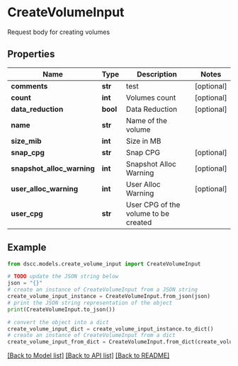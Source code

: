 # CreateVolumeInput

Request body for creating volumes

## Properties

Name | Type | Description | Notes
------------ | ------------- | ------------- | -------------
**comments** | **str** | test | [optional] 
**count** | **int** | Volumes count | [optional] 
**data_reduction** | **bool** | Data Reduction | [optional] 
**name** | **str** | Name of the volume | 
**size_mib** | **int** | Size in MB | 
**snap_cpg** | **str** | Snap CPG | [optional] 
**snapshot_alloc_warning** | **int** | Snapshot Alloc Warning | [optional] 
**user_alloc_warning** | **int** | User Alloc Warning | [optional] 
**user_cpg** | **str** | User CPG of the volume to be created | 

## Example

```python
from dscc.models.create_volume_input import CreateVolumeInput

# TODO update the JSON string below
json = "{}"
# create an instance of CreateVolumeInput from a JSON string
create_volume_input_instance = CreateVolumeInput.from_json(json)
# print the JSON string representation of the object
print(CreateVolumeInput.to_json())

# convert the object into a dict
create_volume_input_dict = create_volume_input_instance.to_dict()
# create an instance of CreateVolumeInput from a dict
create_volume_input_from_dict = CreateVolumeInput.from_dict(create_volume_input_dict)
```
[[Back to Model list]](../README.md#documentation-for-models) [[Back to API list]](../README.md#documentation-for-api-endpoints) [[Back to README]](../README.md)


